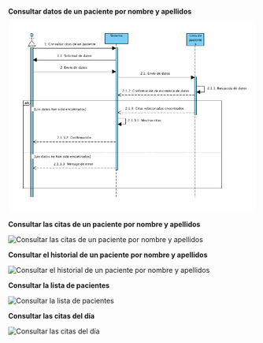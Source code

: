 **Consultar datos de un paciente por nombre y apellidos**

![Consultar datos de un paciente por nombre y apellidos][img1]

**Consultar las citas de un paciente por nombre y apellidos**

![Consultar las citas de un paciente por nombre y apellidos][img2]

**Consultar el historial de un paciente por nombre y apellidos**

![Consultar el historial de un paciente por nombre y apellidos][img3]

**Consultar la lista de pacientes**

![Consultar la lista de pacientes][img4]

**Consultar las citas del día**

![Consultar las citas del día][img5]

[img1]: Consultar_citas_nom_ap.png "Consultar datos de un paciente por nombre y apellidos"
[img2]: /home/i82gaalm/Desktop/IS/Prac2/Consultar_citas_nom_ap.png "Consultar las citas de un paciente por nombre y apellidos"
[img3]: /home/i82gaalm/Desktop/IS/Prac2/Consultar_historial_nom_ap.png "Consultar el historial de un paciente por nombre y apellidos"
[img5]: /home/i82gaalm/Desktop/IS/Prac2/Consultar_citas_dia.png "Consultar las citas del día"
[img4]: /home/i82gaalm/Desktop/IS/Prac2/Consultar_lista_pacientes.png "Consultar la lista de pacientes"
